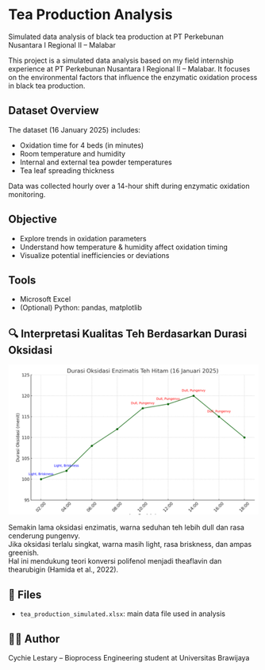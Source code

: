 # Tea Production Analysis
Simulated data analysis of black tea production at PT Perkebunan Nusantara I Regional II – Malabar

This project is a simulated data analysis based on my field internship experience at PT Perkebunan Nusantara I Regional II – Malabar. It focuses on the environmental factors that influence the enzymatic oxidation process in black tea production.

## Dataset Overview
The dataset (16 January 2025) includes:
- Oxidation time for 4 beds (in minutes)
- Room temperature and humidity
- Internal and external tea powder temperatures
- Tea leaf spreading thickness

Data was collected hourly over a 14-hour shift during enzymatic oxidation monitoring.

## Objective
- Explore trends in oxidation parameters
- Understand how temperature & humidity affect oxidation timing
- Visualize potential inefficiencies or deviations

## Tools
- Microsoft Excel
- (Optional) Python: pandas, matplotlib

## 🔍 Interpretasi Kualitas Teh Berdasarkan Durasi Oksidasi

![Oxidation Quality Interpretation](oxidation_quality_interpretation.png)

Semakin lama oksidasi enzimatis, warna seduhan teh lebih dull dan rasa cenderung pungenvy.  
Jika oksidasi terlalu singkat, warna masih light, rasa briskness, dan ampas greenish.  
Hal ini mendukung teori konversi polifenol menjadi theaflavin dan thearubigin (Hamida et al., 2022).


## 📁 Files
- `tea_production_simulated.xlsx`: main data file used in analysis

## 🙋‍♀️ Author
Cychie Lestary – Bioprocess Engineering student at Universitas Brawijaya  
